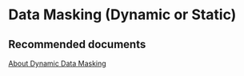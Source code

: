 <properties
	pageTitle="Data Masking (Dynamic or Static)"
	description="Data Masking (Dynamic or Static)"
	infoBubbleText="Data Masking (Dynamic or Static)"
	service=""
	resource=""
	authors="srdan-bozovic-msft"
	ms.author="srbozovi"
	displayOrder=""
	articleId="93dd31fa-7ac6-4b6a-a889-df2cd51ce163"
	diagnosticScenario=""
	selfHelpType=""
	supportTopicIds="32637251"
	resourceTags=""
	productPesIds="16259"
	cloudEnvironments=""
/>

# Data Masking (Dynamic or Static)
## **Recommended documents**
[About Dynamic Data Masking](https://docs.microsoft.com/azure/sql-database/sql-database-dynamic-data-masking-get-started)
